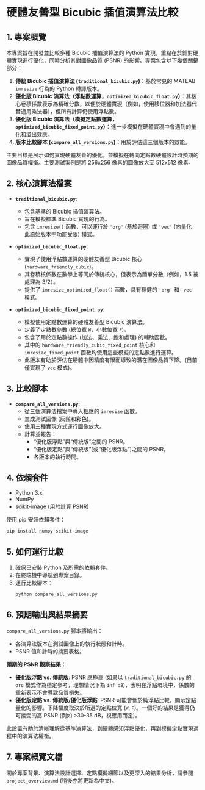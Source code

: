 # 硬體友善型 Bicubic 插值演算法比較

## 1. 專案概覽

本專案旨在開發並比較多種 Bicubic 插值演算法的 Python 實現，重點在於針對硬體實現進行優化，同時分析其對圖像品質 (PSNR) 的影響。專案包含以下幾個關鍵部分：
1.  **傳統 Bicubic 插值演算法 (`traditional_bicubic.py`)**：基於常見的 MATLAB `imresize` 行為的 Python 轉譯版本。
2.  **優化版 Bicubic 演算法（浮點數運算，`optimized_bicubic_float.py`）**：其核心卷積係數表示為精確分數，以便於硬體實現（例如，使用移位器和加法器代替通用乘法器），但所有計算仍使用浮點數。
3.  **優化版 Bicubic 演算法（模擬定點數運算，`optimized_bicubic_fixed_point.py`）**：進一步模擬在硬體實現中會遇到的量化和溢出效應。
4.  **版本比較腳本 (`compare_all_versions.py`)**：用於評估這三個版本的效能。

主要目標是展示如何實現硬體友善的優化，並模擬在轉向定點數硬體設計時預期的圖像品質權衡。主要測試案例是將 256x256 像素的圖像放大至 512x512 像素。

## 2. 核心演算法檔案

*   **`traditional_bicubic.py`**:
    *   包含基準的 Bicubic 插值演算法。
    *   旨在模擬標準 Bicubic 實現的行為。
    *   包含 `imresize()` 函數，可以運行於 `'org'` (基於迴圈) 或 `'vec'` (向量化，此原始版本中功能受限) 模式。

*   **`optimized_bicubic_float.py`**:
    *   實現了使用浮點數運算的硬體友善型 Bicubic 核心 (`hardware_friendly_cubic`)。
    *   其卷積核係數在數學上等同於傳統核心，但表示為簡單分數（例如，1.5 被處理為 3/2）。
    *   提供了 `imresize_optimized_float()` 函數，具有穩健的 `'org'` 和 `'vec'` 模式。

*   **`optimized_bicubic_fixed_point.py`**:
    *   模擬使用定點數運算的硬體友善型 Bicubic 演算法。
    *   定義了定點數參數 (總位寬 `W`，小數位寬 `F`)。
    *   包含了用於定點數操作 (加法、乘法、飽和處理) 的輔助函數。
    *   其中的 `hardware_friendly_cubic_fixed_point` 核心和 `imresize_fixed_point` 函數均使用這些模擬的定點數進行運算。
    *   此版本有助於評估在硬體中因精度有限而導致的潛在圖像品質下降。(目前僅實現了 `vec` 模式)。

## 3. 比較腳本

*   **`compare_all_versions.py`**:
    *   從三個演算法檔案中導入相應的 `imresize` 函數。
    *   生成測試圖像 (灰階和彩色)。
    *   使用三種實現方式運行圖像放大。
    *   計算並報告：
        *   “優化版浮點”與“傳統版”之間的 PSNR。
        *   “優化版定點”與“傳統版”(或“優化版浮點”)之間的 PSNR。
        *   各版本的執行時間。

## 4. 依賴套件

*   Python 3.x
*   NumPy
*   scikit-image (用於計算 PSNR)

使用 pip 安裝依賴套件：
```bash
pip install numpy scikit-image
```

## 5. 如何運行比較

1.  確保已安裝 Python 及所需的依賴套件。
2.  在終端機中導航到專案目錄。
3.  運行比較腳本：
    ```bash
    python compare_all_versions.py
    ```

## 6. 預期輸出與結果摘要

`compare_all_versions.py` 腳本將輸出：
*   各演算法版本在測試圖像上的執行狀態和計時。
*   PSNR 值和計時的摘要表格。

**預期的 PSNR 觀察結果：**
*   **優化版浮點 vs. 傳統版**: PSNR 應極高 (如果以 `traditional_bicubic.py` 的 `org` 模式作為穩定參考，理想情況下為 `inf dB`)，表明在浮點環境中，係數的重新表示不會導致品質損失。
*   **優化版定點 vs. 傳統版/優化版浮點**: PSNR 可能會低於純浮點比較，顯示定點量化的影響。下降幅度取決於所選的定點位寬 (`W`, `F`)。一個好的結果是獲得仍可接受的高 PSNR (例如 >30-35 dB，視應用而定)。

此設置有助於清晰理解從基準演算法，到硬體感知浮點優化，再到模擬定點實現過程中的演算法權衡。

## 7. 專案概覽文檔

關於專案背景、演算法設計選擇、定點模擬細節以及更深入的結果分析，請參閱 `project_overview.md` (稍後亦將更新為中文)。
